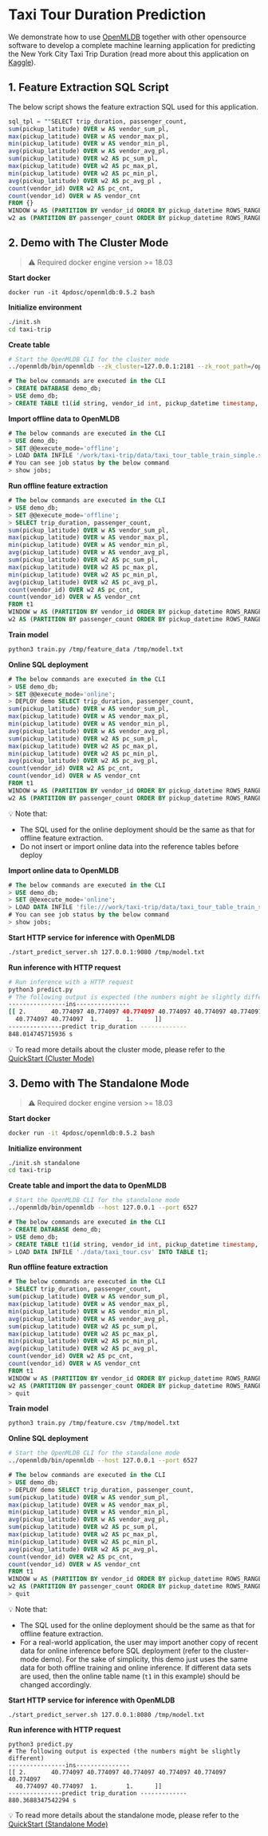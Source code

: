 #  Taxi Tour Duration Prediction

We demonstrate how to use [OpenMLDB](https://github.com/4paradigm/OpenMLDB) together with other opensource software to develop a complete machine learning application for predicting the New York City Taxi Trip Duration (read more about this application on [Kaggle](https://www.kaggle.com/c/nyc-taxi-trip-duration/overview)).

## 1. Feature Extraction SQL Script

The below script shows the feature extraction SQL used for this application.

```sql
sql_tpl = ""SELECT trip_duration, passenger_count,
sum(pickup_latitude) OVER w AS vendor_sum_pl,
max(pickup_latitude) OVER w AS vendor_max_pl,
min(pickup_latitude) OVER w AS vendor_min_pl,
avg(pickup_latitude) OVER w AS vendor_avg_pl,
sum(pickup_latitude) OVER w2 AS pc_sum_pl,
max(pickup_latitude) OVER w2 AS pc_max_pl,
min(pickup_latitude) OVER w2 AS pc_min_pl,
avg(pickup_latitude) OVER w2 AS pc_avg_pl ,
count(vendor_id) OVER w2 AS pc_cnt,
count(vendor_id) OVER w AS vendor_cnt
FROM {}
WINDOW w AS (PARTITION BY vendor_id ORDER BY pickup_datetime ROWS_RANGE BETWEEN 1d PRECEDING AND CURRENT ROW),
w2 as (PARTITION BY passenger_count ORDER BY pickup_datetime ROWS_RANGE BETWEEN 1d PRECEDING AND CURRENT ROW)"""
```

## 2. Demo with The Cluster Mode
> :warning: Required docker engine version >= 18.03

**Start docker**
```
docker run -it 4pdosc/openmldb:0.5.2 bash
```
**Initialize environment**
```bash
./init.sh
cd taxi-trip
```
**Create table**
```bash
# Start the OpenMLDB CLI for the cluster mode
../openmldb/bin/openmldb --zk_cluster=127.0.0.1:2181 --zk_root_path=/openmldb --role=sql_client
```
```sql
# The below commands are executed in the CLI
> CREATE DATABASE demo_db;
> USE demo_db;
> CREATE TABLE t1(id string, vendor_id int, pickup_datetime timestamp, dropoff_datetime timestamp, passenger_count int, pickup_longitude double, pickup_latitude double, dropoff_longitude double, dropoff_latitude double, store_and_fwd_flag string, trip_duration int);
```

**Import offline data to OpenMLDB**
```sql
# The below commands are executed in the CLI
> USE demo_db;
> SET @@execute_mode='offline';
> LOAD DATA INFILE '/work/taxi-trip/data/taxi_tour_table_train_simple.snappy.parquet' INTO TABLE t1 options(format='parquet', header=true, mode='append');
# You can see job status by the below command
> show jobs;
```
**Run offline feature extraction**
```sql
# The below commands are executed in the CLI
> USE demo_db;
> SET @@execute_mode='offline';
> SELECT trip_duration, passenger_count,
sum(pickup_latitude) OVER w AS vendor_sum_pl,
max(pickup_latitude) OVER w AS vendor_max_pl,
min(pickup_latitude) OVER w AS vendor_min_pl,
avg(pickup_latitude) OVER w AS vendor_avg_pl,
sum(pickup_latitude) OVER w2 AS pc_sum_pl,
max(pickup_latitude) OVER w2 AS pc_max_pl,
min(pickup_latitude) OVER w2 AS pc_min_pl,
avg(pickup_latitude) OVER w2 AS pc_avg_pl,
count(vendor_id) OVER w2 AS pc_cnt,
count(vendor_id) OVER w AS vendor_cnt
FROM t1
WINDOW w AS (PARTITION BY vendor_id ORDER BY pickup_datetime ROWS_RANGE BETWEEN 1d PRECEDING AND CURRENT ROW),
w2 AS (PARTITION BY passenger_count ORDER BY pickup_datetime ROWS_RANGE BETWEEN 1d PRECEDING AND CURRENT ROW) INTO OUTFILE '/tmp/feature_data';
```
**Train model**
```bash
python3 train.py /tmp/feature_data /tmp/model.txt
```
**Online SQL deployment**
```sql
# The below commands are executed in the CLI
> USE demo_db;
> SET @@execute_mode='online';
> DEPLOY demo SELECT trip_duration, passenger_count,
sum(pickup_latitude) OVER w AS vendor_sum_pl,
max(pickup_latitude) OVER w AS vendor_max_pl,
min(pickup_latitude) OVER w AS vendor_min_pl,
avg(pickup_latitude) OVER w AS vendor_avg_pl,
sum(pickup_latitude) OVER w2 AS pc_sum_pl,
max(pickup_latitude) OVER w2 AS pc_max_pl,
min(pickup_latitude) OVER w2 AS pc_min_pl,
avg(pickup_latitude) OVER w2 AS pc_avg_pl,
count(vendor_id) OVER w2 AS pc_cnt,
count(vendor_id) OVER w AS vendor_cnt
FROM t1
WINDOW w AS (PARTITION BY vendor_id ORDER BY pickup_datetime ROWS_RANGE BETWEEN 1d PRECEDING AND CURRENT ROW),
w2 AS (PARTITION BY passenger_count ORDER BY pickup_datetime ROWS_RANGE BETWEEN 1d PRECEDING AND CURRENT ROW);
```
:bulb: Note that:

- The SQL used for the online deployment should be the same as that for offline feature extraction.
- Do not insert or import online data into the reference tables before deploy

**Import online data to OpenMLDB**
```sql
# The below commands are executed in the CLI
> USE demo_db;
> SET @@execute_mode='online';
> LOAD DATA INFILE 'file:///work/taxi-trip/data/taxi_tour_table_train_simple.csv' INTO TABLE t1 options(format='csv', header=true, mode='append');
# You can see job status by the below command
> show jobs;
```
**Start HTTP service for inference with OpenMLDB**
```bash
./start_predict_server.sh 127.0.0.1:9080 /tmp/model.txt
```
**Run inference with HTTP request**
```bash
# Run inference with a HTTP request
python3 predict.py
# The following output is expected (the numbers might be slightly different)
----------------ins---------------
[[ 2.       40.774097 40.774097 40.774097 40.774097 40.774097 40.774097
  40.774097 40.774097  1.        1.      ]]
---------------predict trip_duration -------------
848.014745715936 s
```
:bulb: To read more details about the cluster mode, please refer to the [QuickStart (Cluster Mode)](https://docs.openmldb.ai/content-1/openmldb_quickstart)

## 3. Demo with The Standalone Mode

> :warning: Required docker engine version >= 18.03

**Start docker**

```bash
docker run -it 4pdosc/openmldb:0.5.2 bash
```
**Initialize environment**

```bash
./init.sh standalone
cd taxi-trip
```
**Create table and import the data to OpenMLDB**

```bash
# Start the OpenMLDB CLI for the standalone mode
../openmldb/bin/openmldb --host 127.0.0.1 --port 6527
```
```sql
# The below commands are executed in the CLI
> CREATE DATABASE demo_db;
> USE demo_db;
> CREATE TABLE t1(id string, vendor_id int, pickup_datetime timestamp, dropoff_datetime timestamp, passenger_count int, pickup_longitude double, pickup_latitude double, dropoff_longitude double, dropoff_latitude double, store_and_fwd_flag string, trip_duration int);
> LOAD DATA INFILE './data/taxi_tour.csv' INTO TABLE t1;
```
**Run offline feature extraction**

```sql
# The below commands are executed in the CLI
> SELECT trip_duration, passenger_count,
sum(pickup_latitude) OVER w AS vendor_sum_pl,
max(pickup_latitude) OVER w AS vendor_max_pl,
min(pickup_latitude) OVER w AS vendor_min_pl,
avg(pickup_latitude) OVER w AS vendor_avg_pl,
sum(pickup_latitude) OVER w2 AS pc_sum_pl,
max(pickup_latitude) OVER w2 AS pc_max_pl,
min(pickup_latitude) OVER w2 AS pc_min_pl,
avg(pickup_latitude) OVER w2 AS pc_avg_pl,
count(vendor_id) OVER w2 AS pc_cnt,
count(vendor_id) OVER w AS vendor_cnt
FROM t1
WINDOW w AS (PARTITION BY vendor_id ORDER BY pickup_datetime ROWS_RANGE BETWEEN 1d PRECEDING AND CURRENT ROW),
w2 AS (PARTITION BY passenger_count ORDER BY pickup_datetime ROWS_RANGE BETWEEN 1d PRECEDING AND CURRENT ROW) INTO OUTFILE '/tmp/feature.csv';
> quit
```
**Train model**

```bash
python3 train.py /tmp/feature.csv /tmp/model.txt
```
**Online SQL deployment**

```bash
# Start the OpenMLDB CLI for the standalone mode
../openmldb/bin/openmldb --host 127.0.0.1 --port 6527
```
```sql
# The below commands are executed in the CLI
> USE demo_db;
> DEPLOY demo SELECT trip_duration, passenger_count,
sum(pickup_latitude) OVER w AS vendor_sum_pl,
max(pickup_latitude) OVER w AS vendor_max_pl,
min(pickup_latitude) OVER w AS vendor_min_pl,
avg(pickup_latitude) OVER w AS vendor_avg_pl,
sum(pickup_latitude) OVER w2 AS pc_sum_pl,
max(pickup_latitude) OVER w2 AS pc_max_pl,
min(pickup_latitude) OVER w2 AS pc_min_pl,
avg(pickup_latitude) OVER w2 AS pc_avg_pl,
count(vendor_id) OVER w2 AS pc_cnt,
count(vendor_id) OVER w AS vendor_cnt
FROM t1
WINDOW w AS (PARTITION BY vendor_id ORDER BY pickup_datetime ROWS_RANGE BETWEEN 1d PRECEDING AND CURRENT ROW),
w2 AS (PARTITION BY passenger_count ORDER BY pickup_datetime ROWS_RANGE BETWEEN 1d PRECEDING AND CURRENT ROW);
> quit
```
:bulb: Note that:

- The SQL used for the online deployment should be the same as that for offline feature extraction.
- For a real-world application, the user may import another copy of recent data for online inference before SQL deployment (refer to the cluster-mode demo). For the sake of simplicity, this demo just uses the same data for both offline training and online inference. If different data sets are used, then the online table name (`t1` in this example) should be changed accordingly.

**Start HTTP service for inference with OpenMLDB**

```
./start_predict_server.sh 127.0.0.1:8080 /tmp/model.txt
```

**Run inference with HTTP request**

```
python3 predict.py
# The following output is expected (the numbers might be slightly different)
----------------ins---------------
[[ 2.       40.774097 40.774097 40.774097 40.774097 40.774097 40.774097
  40.774097 40.774097  1.        1.      ]]
---------------predict trip_duration -------------
880.3688347542294 s
```

:bulb: To read more details about the standalone mode, please refer to the [QuickStart (Standalone Mode)](https://docs.openmldb.ai/content-1/openmldb_quickstart)

